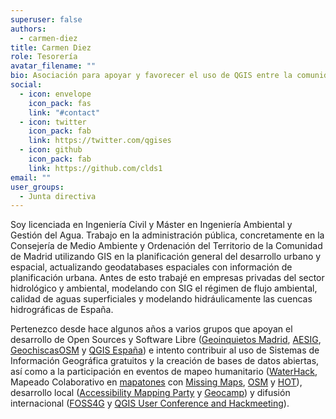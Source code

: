 ```yaml
---
superuser: false
authors:
  - carmen-diez
title: Carmen Diez
role: Tesorería
avatar_filename: ""
bio: Asociación para apoyar y favorecer el uso de QGIS entre la comunidad española.
social:
  - icon: envelope
    icon_pack: fas
    link: "#contact"
  - icon: twitter
    icon_pack: fab
    link: https://twitter.com/qgises
  - icon: github
    icon_pack: fab
    link: https://github.com/clds1
email: ""
user_groups:
  - Junta directiva
---
```

Soy licenciada en Ingeniería Civil y Máster en Ingeniería Ambiental y Gestión del Agua. Trabajo en la administración pública, concretamente en la Consejería de Medio Ambiente y Ordenación del Territorio de la Comunidad de Madrid utilizando GIS en la planificación general del desarrollo urbano y espacial, actualizando geodatabases espaciales con información de planificación urbana. Antes de esto trabajé en empresas privadas del sector hidrológico y ambiental, modelando con SIG el régimen de flujo ambiental, calidad de aguas superficiales y modelando hidráulicamente las cuencas hidrográficas de España.

Pertenezco desde hace algunos años a varios grupos que apoyan el desarrollo de Open Sources y Software Libre ([Geoinquietos Madrid](http://geoinquietos.org/grupos/madrid/), [AESIG](http://www.aesig.es/), [GeochiscasOSM](https://geochicas.org/) y [QGIS España](http://www.qgis.es/)) e intento contribuir al uso de Sistemas de Información Geográfica gratuitos y la creación de bases de datos abiertas, así como a la participación en eventos de mapeo humanitario ([WaterHack](https://go.carto.com/waterhack-2018), Mapeado Colaborativo en [mapatones](http://www.nosolosig.com/geo-eventos/1052-dia-del-mapaton-humanitario-2019#:~:text=El%20pr%C3%B3ximo%20jueves%2011%20de,ciudades%20y%20bajo%20distintas%20modalidades.) con [Missing Maps](https://www.missingmaps.org/es/), [OSM](https://www.openstreetmap.org/#map=6/40.007/-2.488) y [HOT](https://www.hotosm.org/)), desarrollo local ([Accessibility Mapping Party](https://maresmadrid.es/evento/accessibility-mapping-party/) y [Geocamp](http://2018.geocamp.es/)) y difusión internacional ([FOSS4G](https://2019.foss4g.org/) y [QGIS User Conference and Hackmeeting](https://2019.qgis.es/)).